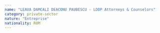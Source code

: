```yaml
---
name: "LEAUA DAMCALI DEACONU PAUBESCU - LDDP Attorneys & Counselors"
category: private-sector
nature: "Entreprise"
nationality: ROM
---
```

    